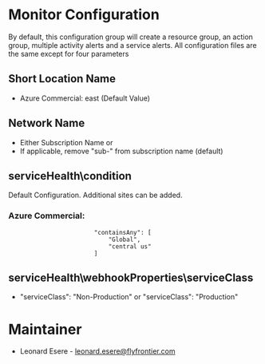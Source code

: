 # Monitor Configuration

By default, this configuration group will create a resource group, an action group, multiple activity alerts and a service alerts.
All configuration files are the same except for four parameters

## Short Location Name
- Azure Commercial: east (Default Value)

## Network Name
- Either Subscription Name
  or
- If applicable, remove "sub-" from subscription name (default)

## serviceHealth\condition
Default Configuration.   Additional sites can be added.
### Azure Commercial:
                            "containsAny": [
                                "Global",
                                "central us"
                            ]


## serviceHealth\webhookProperties\serviceClass
- "serviceClass": "Non-Production" or "serviceClass": "Production"

# Maintainer
* Leonard Esere - [leonard.esere@flyfrontier.com](mailto:leonard.esere@flyfrontier.com)
